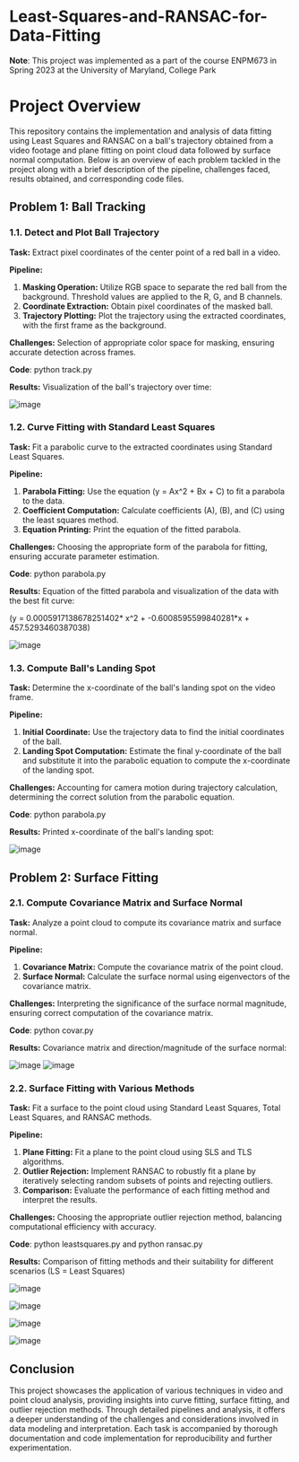 # Least-Squares-and-RANSAC-for-Data-Fitting

**Note**: This project was implemented as a part of the course ENPM673 in Spring 2023 at the University of Maryland, College Park

# Project Overview

This repository contains the implementation and analysis of data fitting using Least Squares and RANSAC on a ball's trajectory obtained from a video footage and plane fitting on point cloud data followed by surface normal computation. Below is an overview of each problem tackled in the project along with a brief description of the pipeline, challenges faced, results obtained, and corresponding code files.

## Problem 1: Ball Tracking

### 1.1. Detect and Plot Ball Trajectory

**Task:** Extract pixel coordinates of the center point of a red ball in a video.

**Pipeline:**
1. **Masking Operation:** Utilize RGB space to separate the red ball from the background. Threshold values are applied to the R, G, and B channels.
2. **Coordinate Extraction:** Obtain pixel coordinates of the masked ball.
3. **Trajectory Plotting:** Plot the trajectory using the extracted coordinates, with the first frame as the background.

**Challenges:** Selection of appropriate color space for masking, ensuring accurate detection across frames.

**Code**: python track.py

**Results:** Visualization of the ball's trajectory over time:

![image](https://github.com/Shyam-pi/Least-Squares-and-RANSAC-for-Data-Fitting/assets/57116285/11c1b02c-00e4-4b71-a4ce-080749e5d11b)


### 1.2. Curve Fitting with Standard Least Squares

**Task:** Fit a parabolic curve to the extracted coordinates using Standard Least Squares.

**Pipeline:**
1. **Parabola Fitting:** Use the equation \(y = Ax^2 + Bx + C\) to fit a parabola to the data.
2. **Coefficient Computation:** Calculate coefficients \(A\), \(B\), and \(C\) using the least squares method.
3. **Equation Printing:** Print the equation of the fitted parabola.

**Challenges:** Choosing the appropriate form of the parabola for fitting, ensuring accurate parameter estimation.

**Code**: python parabola.py

**Results:** Equation of the fitted parabola and visualization of the data with the best fit curve:

\(y = 0.0005917138678251402* x^2 + -0.6008595599840281*x + 457.5293460387038\)

![image](https://github.com/Shyam-pi/Least-Squares-and-RANSAC-for-Data-Fitting/assets/57116285/b7fe2e78-7633-46f2-b12f-f3339a2c19d6)


### 1.3. Compute Ball's Landing Spot

**Task:** Determine the x-coordinate of the ball's landing spot on the video frame.

**Pipeline:**
1. **Initial Coordinate:** Use the trajectory data to find the initial coordinates of the ball.
2. **Landing Spot Computation:** Estimate the final y-coordinate of the ball and substitute it into the parabolic equation to compute the x-coordinate of the landing spot.

**Challenges:** Accounting for camera motion during trajectory calculation, determining the correct solution from the parabolic equation.

**Code**: python parabola.py

**Results:** Printed x-coordinate of the ball's landing spot:

![image](https://github.com/Shyam-pi/Least-Squares-and-RANSAC-for-Data-Fitting/assets/57116285/319e85db-fc82-4aaa-aa12-35e7c58e89d8)


## Problem 2: Surface Fitting

### 2.1. Compute Covariance Matrix and Surface Normal

**Task:** Analyze a point cloud to compute its covariance matrix and surface normal.

**Pipeline:**
1. **Covariance Matrix:** Compute the covariance matrix of the point cloud.
2. **Surface Normal:** Calculate the surface normal using eigenvectors of the covariance matrix.

**Challenges:** Interpreting the significance of the surface normal magnitude, ensuring correct computation of the covariance matrix.

**Code**: python covar.py

**Results:** Covariance matrix and direction/magnitude of the surface normal:

![image](https://github.com/Shyam-pi/Least-Squares-and-RANSAC-for-Data-Fitting/assets/57116285/2f560d97-2bb7-4834-8e31-b948691e04e1)
![image](https://github.com/Shyam-pi/Least-Squares-and-RANSAC-for-Data-Fitting/assets/57116285/43f6bfb9-14f2-4182-ae02-2ed316638f37)

### 2.2. Surface Fitting with Various Methods

**Task:** Fit a surface to the point cloud using Standard Least Squares, Total Least Squares, and RANSAC methods.

**Pipeline:**
1. **Plane Fitting:** Fit a plane to the point cloud using SLS and TLS algorithms.
2. **Outlier Rejection:** Implement RANSAC to robustly fit a plane by iteratively selecting random subsets of points and rejecting outliers.
3. **Comparison:** Evaluate the performance of each fitting method and interpret the results.

**Challenges:** Choosing the appropriate outlier rejection method, balancing computational efficiency with accuracy.

**Code**: python leastsquares.py and python ransac.py

**Results:** Comparison of fitting methods and their suitability for different scenarios (LS = Least Squares)

![image](https://github.com/Shyam-pi/Least-Squares-and-RANSAC-for-Data-Fitting/assets/57116285/48816a88-9295-4d16-ae40-38dea2fcd262)

![image](https://github.com/Shyam-pi/Least-Squares-and-RANSAC-for-Data-Fitting/assets/57116285/d94591ed-e7ab-46cc-9940-48653640c68c)

![image](https://github.com/Shyam-pi/Least-Squares-and-RANSAC-for-Data-Fitting/assets/57116285/14831654-5693-4cd0-8d35-9189a34f4622)

![image](https://github.com/Shyam-pi/Least-Squares-and-RANSAC-for-Data-Fitting/assets/57116285/61ac8b99-9859-4c72-a960-49fdaa9425c0)

## Conclusion

This project showcases the application of various techniques in video and point cloud analysis, providing insights into curve fitting, surface fitting, and outlier rejection methods. Through detailed pipelines and analysis, it offers a deeper understanding of the challenges and considerations involved in data modeling and interpretation. Each task is accompanied by thorough documentation and code implementation for reproducibility and further experimentation.
